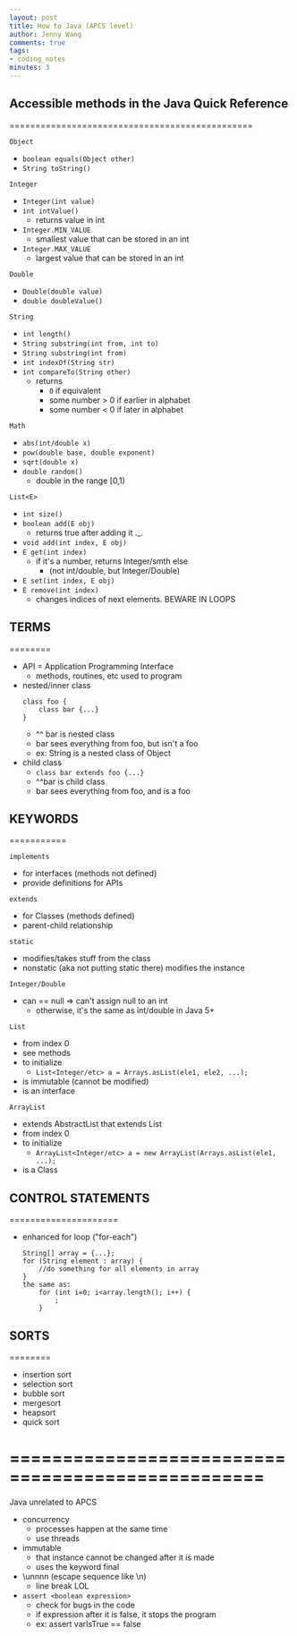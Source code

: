 ```yaml
---
layout: post
title: How to Java (APCS level)
author: Jenny Wang
comments: true
tags:
- coding_notes
minutes: 3
---
```


## Accessible methods in the Java Quick Reference
===============================================

`Object`
- `boolean equals(Object other)`
- `String toString()`

`Integer`
- `Integer(int value)`
- `int intValue()`
    - returns value in int
- `Integer.MIN_VALUE`
    - smallest value that can be stored in an int
- `Integer.MAX_VALUE`
    - largest value that can be stored in an int

`Double`
- `Double(double value)`
- `double doubleValue()`

`String`
- `int length()`
- `String substring(int from, int to)`
- `String substring(int from)`
- `int indexOf(String str)`
- `int compareTo(String other)`
    - returns
        - `0` if equivalent
        - some number > 0 if earlier in alphabet
        - some number < 0 if later in alphabet

`Math`
- `abs(int/double x)`
- `pow(double base, double exponent)`
- `sqrt(double x)`
- `double random()`
    - double in the range [0,1)

`List<E>`
- `int size()`
- `boolean add(E obj)`
    - returns true after adding it ._.
- `void add(int index, E obj)`
- `E get(int index)`
    - if it's a number, returns Integer/smth else
        - (not int/double, but Integer/Double)
- `E set(int index, E obj)`
- `E remove(int index)`
    - changes indices of next elements. BEWARE IN LOOPS
        

## TERMS
========

- API = Application Programming Interface
    - methods, routines, etc used to program
- nested/inner class
    ```
    class foo {
        class bar {...}
    }
    ```
    - ^^ bar is nested class
    - bar sees everything from foo, but isn't a foo
    - ex: String is a nested class of Object
- child class
    - `class bar extends foo {...}`
    - ^^bar is child class
    - bar sees everything from foo, and is a foo



## KEYWORDS
===========

`implements`
- for interfaces (methods not defined)
- provide definitions for APIs

`extends`
- for Classes (methods defined)
- parent-child relationship

`static`
- modifies/takes stuff from the class
- nonstatic (aka not putting static there) modifies the instance

`Integer/Double`
- can == null => can't assign null to an int
    - otherwise, it's the same as int/double in Java 5+

`List`
- from index 0
- see methods
- to initialize
    - `List<Integer/etc> a = Arrays.asList(ele1, ele2, ...);`
- is immutable (cannot be modified)
- is an interface

`ArrayList`
- extends AbstractList that extends List
- from index 0
- to initialize
    - `ArrayList<Integer/etc> a = new ArrayList(Arrays.asList(ele1, ...);`
- is a Class



## CONTROL STATEMENTS
=====================

- enhanced for loop ("for-each")
    ```
    String[] array = {...};
    for (String element : array) {
        //do something for all elements in array
    }
    the same as:
        for (int i=0; i<array.length(); i++) {
            ;
        }
    ```




## SORTS
========

- insertion sort
- selection sort
- bubble sort
- mergesort
- heapsort
- quick sort






# ==================================================

Java unrelated to APCS

- concurrency
    - processes happen at the same time
    - use threads
- immutable
    - that instance cannot be changed after it is made
    - uses the keyword final
- \unnnn (escape sequence like \n)
    - line break LOL
- `assert <boolean expression>`
    - check for bugs in the code
    - if expression after it is false, it stops the program
    - ex: assert varIsTrue == false
    
